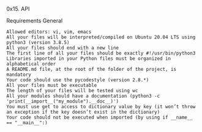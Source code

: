 0x15. API 

Requirements
General

    Allowed editors: vi, vim, emacs
    All your files will be interpreted/compiled on Ubuntu 20.04 LTS using python3 (version 3.8.5)
    All your files should end with a new line
    The first line of all your files should be exactly #!/usr/bin/python3
    Libraries imported in your Python files must be organized in alphabetical order
    A README.md file, at the root of the folder of the project, is mandatory
    Your code should use the pycodestyle (version 2.8.*)
    All your files must be executable
    The length of your files will be tested using wc
    All your modules should have a documentation (python3 -c 'print(__import__("my_module").__doc__)')
    You must use get to access to dictionary value by key (it won’t throw an exception if the key doesn’t exist in the dictionary)
    Your code should not be executed when imported (by using if __name__ == "__main__":)


